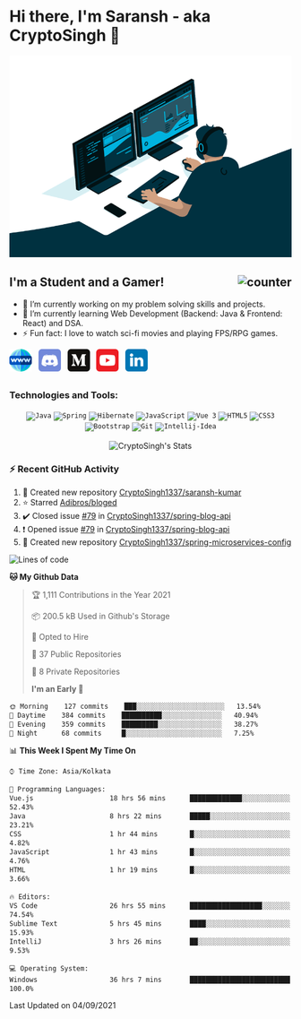 # Hi there, I'm Saransh - aka CryptoSingh 👋

<div align="center">
<img src="https://github.com/CryptoSingh1337/CryptoSingh1337/blob/master/icons/code.gif" height="360px" width="640px" alt="gif"/>
</div>

## I'm a Student and a Gamer!<img src="https://komarev.com/ghpvc/?username=cryptosingh1337" alt="counter" align="right"/>

- 🔭 I’m currently working on my problem solving skills and projects.
- 🌱 I’m currently learning Web Development (Backend: Java & Frontend: React) and DSA.
- ⚡ Fun fact: I love to watch sci-fi movies and playing FPS/RPG games.

<a href="https://saransh-kumar.online/" target="_blank"><img alt="website" height="40px" width="40px" src="./icons/world-wide-web.svg"/></a>&nbsp;&nbsp;
<a href="https://discord.gg/6efHuzv" target="_blank"><img alt="discord" height="40px" width="40px" src="https://raw.githubusercontent.com/edent/SuperTinyIcons/master/images/svg/discord.svg"/></a>&nbsp;&nbsp;
<a href="https://cryptosingh1337.medium.com/" target="_blank"><img alt="Medium" height="40px" width="40px" src="https://raw.githubusercontent.com/edent/SuperTinyIcons/master/images/svg/medium.svg"/></a>&nbsp;&nbsp;
<a href="https://www.youtube.com/cryptosingh" target="_blank"><img alt="youtube" height="40px" width="40px" src="https://raw.githubusercontent.com/edent/SuperTinyIcons/master/images/svg/youtube.svg"/></a>&nbsp;&nbsp;
<a href="https://www.linkedin.com/in/saransh-kumar-2k19/" target="_blank"><img alt="linkedin" height="40px" width="40px" src="https://raw.githubusercontent.com/edent/SuperTinyIcons/master/images/svg/linkedin.svg"/></a>

##

### Technologies and Tools:

<div align="center">
<code><img alt="Java" height="40px" width="40px" src="https://raw.githubusercontent.com/tomchen/stack-icons/master/logos/java.svg" title="Java"/></code>
<code><img alt="Spring" height="40px" width="40px" src="https://raw.githubusercontent.com/tomchen/stack-icons/master/logos/spring.svg" title="Spring"/></code>
<code><img alt="Hibernate" height="40px" width="40px" src="https://raw.githubusercontent.com/tomchen/stack-icons/master/logos/hibernate.svg" title="Hibernate"/></code>
<code><img alt="JavaScript" height="40px" width="40px" src="https://raw.githubusercontent.com/tomchen/stack-icons/master/logos/javascript.svg" title="JavaScript"/></code>
<code><img alt="Vue 3" height="40px" width="40px" src="https://raw.githubusercontent.com/tomchen/stack-icons/master/logos/vue.svg" title="Vue 3"/></code>
<code><img alt="HTML5" height="40px" width="40px" src="https://raw.githubusercontent.com/tomchen/stack-icons/master/logos/html-5.svg" title="HTML5"/></code>
<code><img alt="CSS3" height="40px" width="40px" src="https://raw.githubusercontent.com/tomchen/stack-icons/master/logos/css-3.svg" title="CSS3"/></code>
<code><img alt="Bootstrap" height="40px" width="40px" src="https://raw.githubusercontent.com/tomchen/stack-icons/master/logos/bootstrap.svg" title="Bootstrap"/></code>
<code><img alt="Git" height="40px" width="40px" src="https://raw.githubusercontent.com/tomchen/stack-icons/master/logos/git-icon.svg" title="Git"/></code>
<code><img alt="Intellij-Idea" height="40px" width="40px" src="https://raw.githubusercontent.com/tomchen/stack-icons/master/logos/intellij-idea.svg" title="Intellij-IDEA"/></code>
</div>
<br>
<div align="center">
<img  alt="CryptoSingh's Stats" src="https://github-readme-stats.vercel.app/api?username=CryptoSingh1337&show_icons=true&bg_color=FFFFFF&title_color=003140&icon_color=003140&text_color=0486AA" title="Stats"/>
</div>

### ⚡ Recent GitHub Activity

<!--RECENT_ACTIVITY:start-->

1. 📔 Created new repository [CryptoSingh1337/saransh-kumar](https://github.com/CryptoSingh1337/saransh-kumar)
2. ⭐ Starred [Adibros/bloged](https://github.com/Adibros/bloged)
3. ✔️ Closed issue [#79](https://github.com/CryptoSingh1337/spring-blog-api/issues/79) in [CryptoSingh1337/spring-blog-api](https://github.com/CryptoSingh1337/spring-blog-api)
4. ❗️ Opened issue [#79](https://github.com/CryptoSingh1337/spring-blog-api/issues/79) in [CryptoSingh1337/spring-blog-api](https://github.com/CryptoSingh1337/spring-blog-api)
5. 📔 Created new repository [CryptoSingh1337/spring-microservices-config](https://github.com/CryptoSingh1337/spring-microservices-config)
<!--RECENT_ACTIVITY:end-->

<!--START_SECTION:waka-->

![Lines of code](https://img.shields.io/badge/From%20Hello%20World%20I%27ve%20Written-427582%20lines%20of%20code-blue)

**🐱 My Github Data**

> 🏆 1,111 Contributions in the Year 2021
>
> 📦 200.5 kB Used in Github's Storage
>
> 💼 Opted to Hire
>
> 📜 37 Public Repositories
>
> 🔑 8 Private Repositories
>
> **I'm an Early 🐤**

```text
🌞 Morning    127 commits    ███░░░░░░░░░░░░░░░░░░░░░░   13.54%
🌆 Daytime    384 commits    ██████████░░░░░░░░░░░░░░░   40.94%
🌃 Evening    359 commits    █████████░░░░░░░░░░░░░░░░   38.27%
🌙 Night      68 commits     █░░░░░░░░░░░░░░░░░░░░░░░░   7.25%

```

📊 **This Week I Spent My Time On**

```text
⌚︎ Time Zone: Asia/Kolkata

💬 Programming Languages:
Vue.js                   18 hrs 56 mins      █████████████░░░░░░░░░░░░   52.43%
Java                     8 hrs 22 mins       █████░░░░░░░░░░░░░░░░░░░░   23.21%
CSS                      1 hr 44 mins        █░░░░░░░░░░░░░░░░░░░░░░░░   4.82%
JavaScript               1 hr 43 mins        █░░░░░░░░░░░░░░░░░░░░░░░░   4.76%
HTML                     1 hr 19 mins        █░░░░░░░░░░░░░░░░░░░░░░░░   3.66%

🔥 Editors:
VS Code                  26 hrs 55 mins      ██████████████████░░░░░░░   74.54%
Sublime Text             5 hrs 45 mins       ████░░░░░░░░░░░░░░░░░░░░░   15.93%
IntelliJ                 3 hrs 26 mins       ██░░░░░░░░░░░░░░░░░░░░░░░   9.53%

💻 Operating System:
Windows                  36 hrs 7 mins       █████████████████████████   100.0%

```

Last Updated on 04/09/2021

<!--END_SECTION:waka-->
